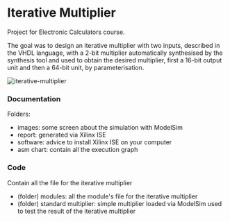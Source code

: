 # Iterative Multiplier

Project for Electronic Calculators course.

The goal was to design an iterative multiplier with two inputs, described in the VHDL language, with a 2-bit multiplier automatically synthesised by the synthesis tool and used to obtain the desired multiplier, first a 16-bit output unit and then a 64-bit unit, by parameterisation.

![iterative-multiplier](https://github.com/lorenzozaccomer/iterative-multiplier/assets/80517436/99e97f81-8672-4bf6-ab7a-e2cc857e2151)

### Documentation

Folders:
- images: some screen about the simulation with ModelSim
- report: generated via Xilinx ISE  
- software: advice to install Xilinx ISE on your computer
- asm chart: contain all the execution graph

### Code

Contain all the file for the iterative multiplier
- (folder) modules: all the module's file for the iterative multiplier
- (folder) standard multiplier: simple multiplier loaded via ModelSim used to test the result of the iterative multiplier
